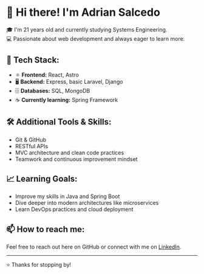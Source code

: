 # 👋 Hi there! I'm Adrian Salcedo

🎓 I'm 21 years old and currently studying Systems Engineering.  
💻 Passionate about web development and always eager to learn more.

## 🚀 Tech Stack:

- ⚛️ **Frontend:** React, Astro
- 🖥️ **Backend:** Express, basic Laravel, Django  
- 🗄️ **Databases:** SQL, MongoDB  
- ☕ **Currently learning:** Spring Framework  

## 🛠️ Additional Tools & Skills:

- Git & GitHub  
- RESTful APIs  
- MVC architecture and clean code practices  
- Teamwork and continuous improvement mindset

## 📈 Learning Goals:

- Improve my skills in Java and Spring Boot  
- Dive deeper into modern architectures like microservices  
- Learn DevOps practices and cloud deployment  

## 📫 How to reach me:

Feel free to reach out here on GitHub or connect with me on [LinkedIn](https://www.linkedin.com/).

---

⭐ Thanks for stopping by!

<!--
**SummaryPuppet/SummaryPuppet** is a ✨ _special_ ✨ repository because its `README.md` (this file) appears on your GitHub profile.

Here are some ideas to get you started:

- 🔭 I’m currently working on ...
- 🌱 I’m currently learning ...
- 👯 I’m looking to collaborate on ...
- 🤔 I’m looking for help with ...
- 💬 Ask me about ...
- 📫 How to reach me: ...
- 😄 Pronouns: ...
- ⚡ Fun fact: ...
-->
